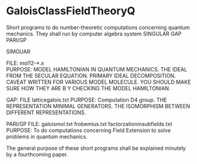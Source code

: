 # GaloisClassFieldTheoryQ
Short programs to do number-theoretic computations concerning quantum mechanics.
They shall run by computer algebra system SINGULAR GAP PARI/GP


SIMGUAR 
  
  FILE: mol12-*.x  
  PURPOSE:
    MODEL HAMILTONIAN IN QUANTUM MECHANICS. 
    THE IDEAL FROM THE SECULAR EQUATION.
    PRIMARY IDEAL DECOMPOSITION.
  CAVEAT
    WRITTEN FOR VARIOUS MODEL MOLECULE. YOU SHOULD MAKE SURE HOW THEY ARE B Y CHECKING THE MODEL HAMILTONIAN.
  
  
GAP:
 FILE latticegalois.txt
 PURPOSE:  Computation D4 group. THE REPRESENTATION MINIMAL GENERATORS. THE ISOMORPHISM BETWEEN DIFFERENT REPRESENTATIONS. 

PARI/GP
  FILE:    galoismol.txt frobemius.txt factorzationinsubfields.txt
  PURPOSE: To do computations concerning Field Extension to solve problems in quantum mechanics.
  
The general purpose of these short programs shall be explained minutely by a fourthcoming paper.

